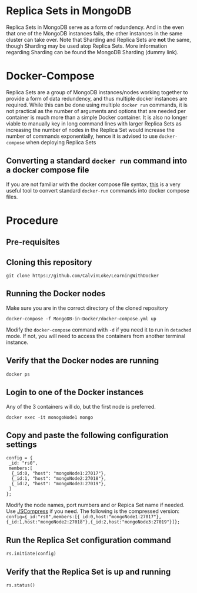 # Replica Sets in MongoDB
Replica Sets in MongoDB serve as a form of redundency. And in the even that one of the MongoDB instances fails, the other instances in the same cluster can take over. Note that Sharding and Replica Sets are **not** the same, though Sharding may be used atop Replica Sets. More information regarding Sharding can be found the MongoDB Sharding (dummy link). 

# Docker-Compose
Replica Sets are a group of MongoDB instances/nodes working together to provide a form of data redundency, and thus multiple docker instances are required. While this can be done using multiple `docker run` commands, it is not practical as the number of arguments and options that are needed per container is much more than a simple Docker container. It is also no longer viable to manually key in long command lines with larger Replica Sets as increasing the number of nodes in the Replica Set would increase the number of commands exponentially, hence it is advised to use `docker-compose` when deploying Replica Sets

## Converting a standard `docker run` command into a docker compose file
If you are not familiar with the docker compose file syntax, [this](https://www.composerize.com/) is a very useful tool to convert standard `docker-run` commands into docker compose files. 

# Procedure
## Pre-requisites 
## Cloning this repository

`git clone https://github.com/CalvinLoke/LearningWithDocker`

## Running the Docker nodes
Make sure you are in the correct directory of the cloned repository

`docker-compose -f MongoDB-in-Docker/docker-compose.yml up`

Modify the `docker-compose` command with `-d` if you need it to run in `detached` mode. If not, you will need to access the containers from another terminal instance. 

## Verify that the Docker nodes are running 
`docker ps`

## Login to one of the Docker instances
Any of the 3 containers will do, but the first node is preferred. 

`docker exec -it monogoNode1 mongo`

## Copy and paste the following configuration settings
```
config = {
 _id: "rs0",
 members:[
  {_id:0, "host": "mongoNode1:27017"}, 
  {_id:1, "host": "mongoNode2:27018"},  
  {_id:2, "host": "mongoNode3:27019"},  
 ]
};
```

Modify the node names, port numbers and or Repica Set name if needed. Use [JSCompress](https://jscompress.com/) if you need. The following is the compressed version:
`config={_id:"rs0",members:[{_id:0,host:"mongoNode1:27017"},{_id:1,host:"mongoNode2:27018"},{_id:2,host:"mongoNode3:27019"}]};`

## Run the Replica Set configuration command
`rs.initiate(config)`

## Verify that the Replica Set is up and running 
`rs.status()`

